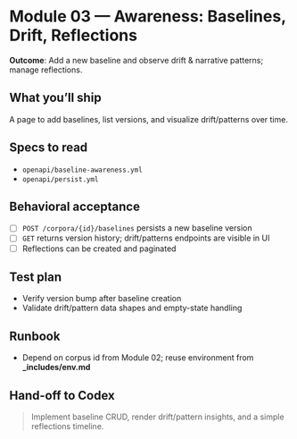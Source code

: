 # Module 03 — Awareness: Baselines, Drift, Reflections

**Outcome**: Add a new baseline and observe drift & narrative patterns; manage reflections.

## What you’ll ship
A page to add baselines, list versions, and visualize drift/patterns over time.

## Specs to read
- `openapi/baseline-awareness.yml`
- `openapi/persist.yml`

## Behavioral acceptance
- [ ] `POST /corpora/{id}/baselines` persists a new baseline version
- [ ] `GET` returns version history; drift/patterns endpoints are visible in UI
- [ ] Reflections can be created and paginated

## Test plan
- Verify version bump after baseline creation
- Validate drift/pattern data shapes and empty-state handling

## Runbook
- Depend on corpus id from Module 02; reuse environment from **_includes/env.md**

## Hand-off to Codex
> Implement baseline CRUD, render drift/pattern insights, and a simple reflections timeline.
